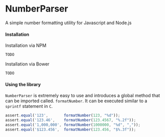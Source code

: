 # NumberParser
A simple number formatting utility for Javascript and Node.js

#### Installation

Installation via NPM

```
TODO
```

Installation via Bower

```
TODO
```

#### Using the library

`NumberParser` is extremely easy to use and introduces a global method that can be imported called.
`formatNumber`. It can be executed similar to a `sprintf` statement in `C`.

```js
assert.equal('123',       formatNumber(123, "%d"));
assert.equal('123.46',    formatNumber(123.4567, "%.2f"));
assert.equal('1,000,000', formatNumber(1000000, "%d", ","));
assert.equal('$123.456',  formatNumber(123.456, "$%.3f"));
```

